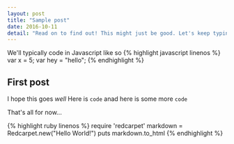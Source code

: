 ```yaml
---
layout: post
title: "Sample post"
date: 2016-10-11
detail: "Read on to find out! This might just be good. Let's keep typing! Let's hope this works out as expected... We shall see"
---
```

We'll typically code in Javascript like so
{% highlight javascript linenos %}
var x = 5;
var hey = "hello";
{% endhighlight %}

## First post
I hope this goes *well*
Here is ```code``` anad here is some more `code`


That's all for now...


{% highlight ruby linenos %}
require 'redcarpet'
markdown = Redcarpet.new("Hello World!")
puts markdown.to_html
{% endhighlight %}
